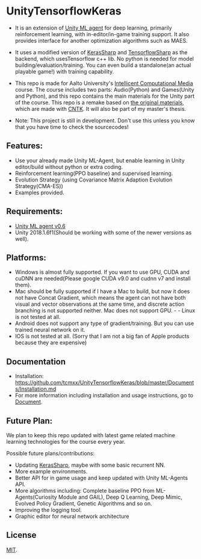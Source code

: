 # UnityTensorflowKeras

- It is an extension of [Unity ML agent](https://github.com/Unity-Technologies/ml-agents) for deep learning, primarily reinforcement learning, with in-editor/in-game training support. It also provides interface for another optimization algorithms such as MAES.

- It uses a modified version of [KerasSharp](https://github.com/tcmxx/keras-sharp) and [TensorflowSharp](https://github.com/migueldeicaza/TensorFlowSharp) as the backend, which usesTensorflow c++ lib. No python is needed for model building/evaluation/training. You can even build a standalone(an actual playable game!) with training capability.

- This repo is made for Aalto University's [Intellicent Computational Media](https://aaltoicmcourse.github.io/) course. The course includes two parts: Audio(Python) and Games(Unity and Python), and this repo contains the main materials for the Unity part of the course. This repo is a remake based on [the original materials](https://github.com/tcmxx/CNTKUnityTools), which are made with [CNTK](https://github.com/Microsoft/CNTK). It will also be part of my master's thesis.

- Note: This project is still in development. Don't use this unless you know that you have time to check the sourcecodes!


## Features:
* Use your already made Unity ML-Agent, but enable learning in Unity editor/build without python or extra coding.
* Reinforcement learning(PPO baseline) and supervised learning.
* Evolution Strategy (using Covariance Matrix Adaption Evolution Strategy(CMA-ES))
* Examples provided.

## Requirements: 
- [Unity ML agent v0.6](https://github.com/Unity-Technologies/ml-agents) 
- Unity 2018.1.6f1(Should be working with some of the newer versions as well).

## Platforms:
- Windows is almost fully supported. If you want to use GPU, CUDA and cuDNN are needed(Please google CUDA v9.0 and cudnn v7 and install them). 
- Mac should be fully supported if I have a Mac to build, but now it does not have Concat Gradient, which means the agent can not have both visual and vector observations at the same time, and discrete action branching is not supported neither. Mac does not support GPU. - - Linux is not tested at all.
- Android does not support any type of gradient/training. But you can use trained neural network on it. 
- IOS is not tested at all.
(Sorry that I am not a big fan of Apple products because they are expensive)

## Documentation
- Installation: https://github.com/tcmxx/UnityTensorflowKeras/blob/master/Documents/Installation.md
- For more information including installation and usage instructions, go to [Document](Documents/Readme.md).

## Future Plan:
We plan to keep this repo updated with latest game related machine learning technologies for the course every year.

Possible future plans/contributions:
* Updating [KerasSharp](https://github.com/tcmxx/keras-sharp), maybe with some basic recurrent NN.
* More example environments.
* Better API for in game usage and keep updated with Unity ML-Agents API.
* More algorithms including: Complete baseline PPO from ML-Agents(Curiosity Module and GAIL), Deep Q Learning, Deep Mimic, Evolved Policy Gradient, Genetic Algorithms and so on.
* Improving the logging tool.
* Graphic editor for neural network architecture

## License
[MIT](LICENSE).
